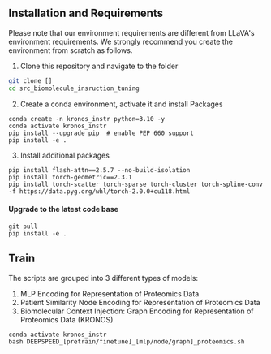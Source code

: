 
## Installation and Requirements

Please note that our environment requirements are different from LLaVA's environment requirements. We strongly recommend you create the environment from scratch as follows.

1. Clone this repository and navigate to the folder
```bash
git clone []
cd src_biomolecule_insruction_tuning
```

2. Create a conda environment, activate it and install Packages
```Shell
conda create -n kronos_instr python=3.10 -y
conda activate kronos_instr
pip install --upgrade pip  # enable PEP 660 support
pip install -e .
```

3. Install additional packages
```Shell
pip install flash-attn==2.5.7 --no-build-isolation
pip install torch-geometric==2.3.1
pip install torch-scatter torch-sparse torch-cluster torch-spline-conv -f https://data.pyg.org/whl/torch-2.0.0+cu118.html
```
#### Upgrade to the latest code base

```Shell
git pull
pip install -e .
```

## Train
The scripts are grouped into 3 different types of models:

1. MLP Encoding for Representation of Proteomics Data
2. Patient Similarity Node Encoding for Representation of Proteomics Data
3. Biomolecular Context Injection: Graph Encoding for Representation of Proteomics Data (KRONOS)

```Shell
conda activate kronos_instr
bash DEEPSPEED_[pretrain/finetune]_[mlp/node/graph]_proteomics.sh
```